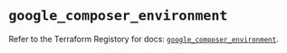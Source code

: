 # `google_composer_environment`

Refer to the Terraform Registory for docs: [`google_composer_environment`](https://registry.terraform.io/providers/hashicorp/google/5.11.0/docs/resources/composer_environment).
